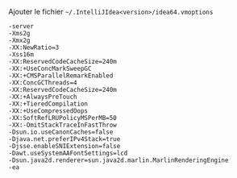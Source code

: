 <!-- --- title: IntelliJ / Meilleures options de JVM pour IntelliJ -->

Ajouter le fichier `~/.IntelliJIdea<version>/idea64.vmoptions`

```config
-server
-Xms2g
-Xmx2g
-XX:NewRatio=3
-Xss16m
-XX:ReservedCodeCacheSize=240m
-XX:+UseConcMarkSweepGC
-XX:+CMSParallelRemarkEnabled
-XX:ConcGCThreads=4
-XX:ReservedCodeCacheSize=240m
-XX:+AlwaysPreTouch
-XX:+TieredCompilation
-XX:+UseCompressedOops
-XX:SoftRefLRUPolicyMSPerMB=50
-XX:-OmitStackTraceInFastThrow
-Dsun.io.useCanonCaches=false
-Djava.net.preferIPv4Stack=true
-Djsse.enableSNIExtension=false
-Dawt.useSystemAAFontSettings=lcd
-Dsun.java2d.renderer=sun.java2d.marlin.MarlinRenderingEngine
-ea
```
